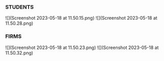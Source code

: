 ### STUDENTS
![](Screenshot 2023-05-18 at 11.50.15.png)
![](Screenshot 2023-05-18 at 11.50.28.png)

### FIRMS
![](Screenshot 2023-05-18 at 11.50.23.png)
![](Screenshot 2023-05-18 at 11.50.32.png)